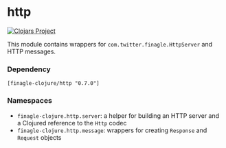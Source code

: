 # http

[![Clojars Project](https://img.shields.io/clojars/v/finagle-clojure/http.svg)](https://clojars.org/finagle-clojure/http)

This module contains wrappers for `com.twitter.finagle.HttpServer` and HTTP messages.

### Dependency

    [finagle-clojure/http "0.7.0"]

### Namespaces

* `finagle-clojure.http.server`: a helper for building an HTTP server and a Clojured reference to the `Http` codec
* `finagle-clojure.http.message`: wrappers for creating `Response` and `Request` objects
